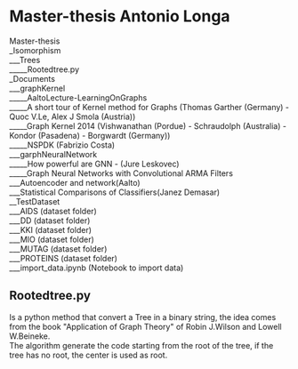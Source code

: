 
# Master-thesis Antonio Longa

Master-thesis  
_Isomorphism  
___Trees  
_____Rootedtree.py  
_Documents  
___graphKernel  
_____AaltoLecture-LearningOnGraphs  
_____A short tour of Kernel method for Graphs (Thomas Garther (Germany) - Quoc V.Le, Alex J Smola (Austria))  
_____Graph Kernel 2014 (Vishwanathan (Pordue) - Schraudolph (Australia) - Kondor (Pasadena) - Borgwardt (Germany))  
_____NSPDK (Fabrizio Costa)  
___garphNeuralNetwork  
_____How powerful are GNN - (Jure Leskovec)  
_____Graph Neural Networks with Convolutional ARMA Filters  
___Autoencoder and network(Aalto)  
___Statistical Comparisons of Classifiers(Janez Demasar)  
__TestDataset  
___AIDS (dataset folder)  
___DD (dataset folder)  
___KKI (dataset folder)  
___MIO (dataset folder)  
___MUTAG (dataset folder)  
___PROTEINS (dataset folder)  
___import_data.ipynb (Notebook to import data)
  
  
## Rootedtree.py  
Is a python method that convert a Tree in a binary string, the idea comes from the book "Application of Graph Theory" of  Robin J.Wilson and Lowell W.Beineke.  
The algorithm generate the code starting from the root of the tree, if the tree has no root, the center is used as root.
